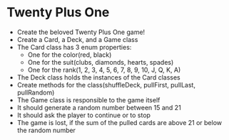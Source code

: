 # Twenty Plus One
 - Create the beloved Twenty Plus One game!
 - Create a Card, a Deck, and a Game class
 - The Card class has 3 enum properties:
   - One for the color(red, black)
   - One for the suit(clubs, diamonds, hearts, spades)
   - One for the rank(1, 2, 3, 4, 5, 6, 7, 8, 9, 10, J, Q, K, A)
 - The Deck class holds the instances of the Card classes
 - Create methods for the class(shuffleDeck, pullFirst, pullLast, pullRandom)
 - The Game class is responsible to the game itself
 - It should generate a random number between 15 and 21
 - It should ask the player to continue or to stop
 - The game is lost, if the sum of the pulled cards are above 21 or below the random number